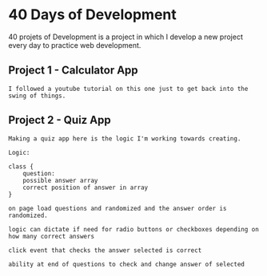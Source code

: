 # 40 Days of Development 

40 projets of Development is a project in which I develop a new project every day to practice web development.


## Project 1 - Calculator App
```
I followed a youtube tutorial on this one just to get back into the swing of things. 
```

## Project 2 - Quiz App 
```
Making a quiz app here is the logic I'm working towards creating. 

Logic: 

class {
	question: 
	possible answer array
	correct position of answer in array 
}

on page load questions and randomized and the answer order is randomized. 

logic can dictate if need for radio buttons or checkboxes depending on how many correct answers

click event that checks the answer selected is correct

ability at end of questions to check and change answer of selected 

```